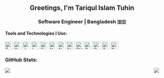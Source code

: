 <h2 align="center">Greetings, I'm Tariqul Islam Tuhin</h2>

<h3 align="center">Software Engineer | Bangladesh 🇧🇩</h3>

#### Tools and Technologies I Use:

[<img src="https://img.shields.io/badge/Express-282C34?logo=express&logoColor=FFFFFF" alt="Express.js logo" title="Express.js" height="25" />](https://expressjs.com/)
[<img src="https://img.shields.io/badge/GraphQL-282C34?logo=graphql&logoColor=E10098" alt="GraphQL logo" title="GraphQL" height="25" />](https://graphql.org/)
[<img src="https://img.shields.io/badge/JavaScript-282C34?logo=javascript&logoColor=F7DF1E" alt="JavaScript logo" title="JavaScript" height="25" />](https://developer.mozilla.org/en-US/docs/Web/JavaScript)
[<img src="https://img.shields.io/badge/Laravel-282C34?style=flat&logo=Laravel" alt="Laravel logo" title="Laravel" height="25" />](https://laravel.com/)
[<img src="https://img.shields.io/badge/MySQL-282C34?logo=mysql&logoColor=4479a1" alt="Firebase logo" title="Firebase" height="25" />](https://www.mysql.com/)
[<img src="https://img.shields.io/badge/Next.js-282C34?logo=next.js&logoColor=FFFFFF" alt="Next.js logo" title="Next.js" height="25" />](https://nextjs.org/)
[<img src="https://img.shields.io/badge/Node.js-282C34?logo=node.js&logoColor=339933" alt="Node.js logo" title="Node.js" height="25" />](https://nodejs.org/en/)
[<img src="https://img.shields.io/badge/NestJS-282C34?logo=nestjs&logoColor=e0234e" alt="NestJS logo" title="NestJS" height="25" />](https://nestjs.com/)
[<img src="https://img.shields.io/badge/PHP-282C34?style=flat&logo=PHP" alt="PHP logo" title="PHP" height="25" />](https://www.php.net/)
[<img src="https://img.shields.io/badge/PostgreSQL-282C34?logo=postgresql&logoColor=336792" alt="PostgreSQL logo" title="PostgreSQL" height="25" />](https://www.postgresql.org/)
[<img src="https://img.shields.io/badge/React-282C34?logo=react&logoColor=61DAFB" alt="React Logo" title="React" height="25" />](https://reactjs.org/)
[<img src="https://img.shields.io/badge/TypeScript-282C34?logo=typescript&logoColor=3178C6" alt="TypeScript logo" title="TypeScript" height="25" />](https://www.typescriptlang.org/)
[<img src="https://img.shields.io/badge/Visual Studio Code-282C34?logo=Visual Studio Code&logoColor=2466b8" alt="PostgreSQL logo" title="PostgreSQL" height="25" />](https://www.postgresql.org/)

### GitHub Stats:

<div style="display: flex; flex-wrap: wrap; justify-content: space-between; max-width: 900px; margin: auto;">
    <img src="https://github-readme-streak-stats.herokuapp.com/?user=tariqulislamtuhin&theme=react&hide_border=true" style="margin-bottom: 10px; max-width: 49%; height: auto;">
    <img src="https://github-readme-stats.vercel.app/api/top-langs/?username=tariqulislamtuhin&theme=react&hide_border=true&include_all_commits=false&count_private=false&layout=compact" style="max-width: 49%; height: auto;">
</div>
